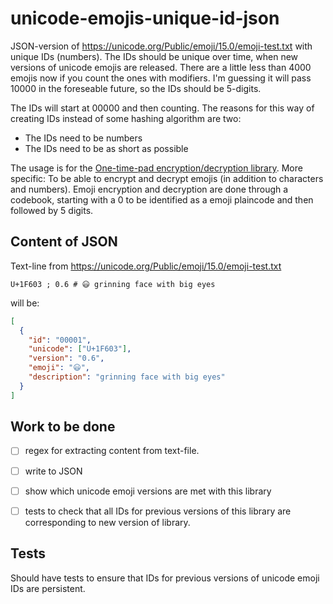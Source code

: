 # unicode-emojis-unique-id-json

JSON-version of https://unicode.org/Public/emoji/15.0/emoji-test.txt with unique IDs (numbers). The IDs should be unique over time, when new versions of unicode emojis are released. There are a little less than 4000 emojis now if you count the ones with modifiers. I'm guessing it will pass 10000 in the foreseable future, so the IDs should be 5-digits.

The IDs will start at 00000 and then counting. The reasons for this way of creating IDs instead of some hashing algorithm are two:

* The IDs need to be numbers
* The IDs need to be as short as possible

The usage is for the [One-time-pad encryption/decryption library](https://github.com/eklem/otp-encryption-decryption-lib). More specific: To be able to encrypt and decrypt emojis (in addition to characters and numbers). Emoji encryption and decryption are done through a codebook, starting with a 0 to be identified as a emoji plaincode and then followed by 5 digits.

## Content of JSON

Text-line from https://unicode.org/Public/emoji/15.0/emoji-test.txt

```text
U+1F603 ; 0.6 # 😃 grinning face with big eyes
```

will be:

```Json
[
  {
    "id": "00001",
    "unicode": ["U+1F603"],
    "version": "0.6",
    "emoji": "😃",
    "description": "grinning face with big eyes"
  }
]
```

## Work to be done

* [ ] regex for extracting content from text-file.
* [ ] write to JSON
* [ ] show which unicode emoji versions are met with this library
* [ ] tests to check that all IDs for previous versions of this library are corresponding to new version of library.


## Tests

Should have tests to ensure that IDs for previous versions of unicode emoji IDs are persistent.
